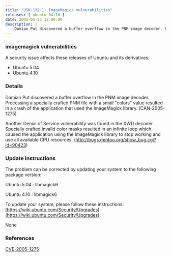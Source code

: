 ```yaml
---
title: "USN-132-1: ImageMagick vulnerabilities"
releases: [ ubuntu-04.10 ]
date: 2005-05-23 12:00:00
description: |
    Damian Put discovered a buffer overflow in the PNM image decoder. Processing a specially crafted PNM file with a small &quot;colors&quot; value resulted in a crash of the application that used the ImageMagick library. (CAN-2005-1275)
--- 
```

 
### imagemagick vulnerabilities

A security issue affects these releases of Ubuntu and its derivatives:

* Ubuntu 5.04
* Ubuntu 4.10

### Details

Damian Put discovered a buffer overflow in the PNM image decoder. Processing a specially crafted PNM file with a small &quot;colors&quot; value resulted in a crash of the application that used the ImageMagick library. (CAN-2005-1275)

Another Denial of Service vulnerability was found in the XWD decoder. Specially crafted invalid color masks resulted in an infinite loop which caused the application using the ImageMagick library to stop working and use all available CPU resources. (http://bugs.gentoo.org/show_bug.cgi?id=90423)

### Update instructions

The problem can be corrected by updating your system to the following package version:

Ubuntu 5.04
 : libmagick6 

Ubuntu 4.10
 : libmagick6 

To update your system, please follow these instructions: [https://wiki.ubuntu.com/Security/Upgrades](https://wiki.ubuntu.com/Security/Upgrades).

None

### References

 [CVE-2005-1275](http://people.ubuntu.com/~ubuntu-security/cve/CVE-2005-1275)
 
